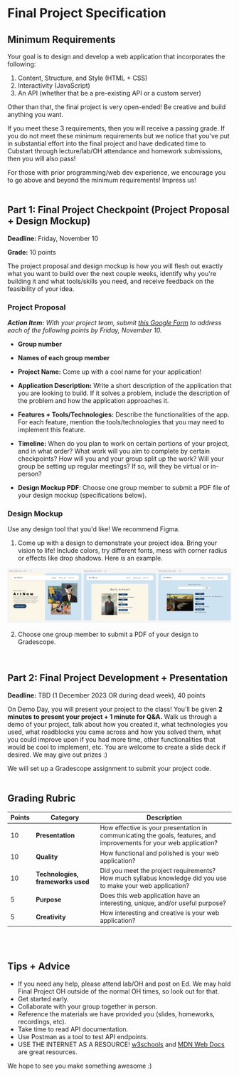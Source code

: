 # Final Project Specification

## Minimum Requirements
Your goal is to design and develop a web application that incorporates the following:

1. Content, Structure, and Style (HTML + CSS)
2. Interactivity (JavaScript)
3. An API (whether that be a pre-existing API or a custom server)

Other than that, the final project is very open-ended! Be creative and build anything you want.

If you meet these 3 requirements, then you will receive a passing grade. If you do not meet these minimum requirements but we notice that you've put in substantial effort into the final project and have dedicated time to Cubstart through lecture/lab/OH attendance and homework submissions, then you will also pass!

For those with prior programming/web dev experience, we encourage you to go above and beyond the minimum requirements! Impress us!
<br></br>

## Part 1: Final Project Checkpoint (Project Proposal + Design Mockup)
**Deadline:** Friday, November 10

**Grade:** 10 points

The project proposal and design mockup is how you will flesh out exactly what you want to build over the next couple weeks, identify why you're building it and what tools/skills you need, and receive feedback on the feasibility of your idea.

### Project Proposal
_<b>Action Item:</b> With your project team, submit [this Google Form](https://forms.gle/BjVdnTa2j91xUDWL7) to address each of the following points by Friday, November 10._
- **Group number**

- **Names of each group member**

- **Project Name:** Come up with a cool name for your application!

- **Application Description:** Write a short description of the application that you are looking to build. If it solves a problem, include the description of the problem and how the application approaches it.

- **Features + Tools/Technologies:** Describe the functionalities of the app. For each feature, mention the tools/technologies that you may need to implement this feature.

- **Timeline:** When do you plan to work on certain portions of your project, and in what order? What work will you aim to complete by certain checkpoints? How will you and your group split up the work? Will your group be setting up regular meetings? If so, will they be virtual or in-person?

- **Design Mockup PDF**: Choose one group member to submit a PDF file of your design mockup (specifications below).


### Design Mockup

Use any design tool that you'd like! We recommend Figma.

1. Come up with a design to demonstrate your project idea. Bring your vision to life! Include colors, try different fonts, mess with corner radius or effects like drop shadows. Here is an example.
<img src="/assets/mockup.png"/>

2. Choose one group member to submit a PDF of your design to Gradescope.

<br>

## Part 2: Final Project Development + Presentation
<b>Deadline:</b> TBD (1 December 2023 OR during dead week), 40 points

On Demo Day, you will present your project to the class! You'll be given **2 minutes to present your project + 1 minute for Q&A.** Walk us through a demo of your project, talk about how you created it, what technologies you used, what roadblocks you came across and how you solved them, what you could improve upon if you had more time, other functionalities that would be cool to implement, etc. You are welcome to create a slide deck if desired. We may give out prizes :)

We will set up a Gradescope assignment to submit your project code.
<br></br>
## Grading Rubric
| Points | Category                         | Description                                                                                                                                                  |
|--------|----------------------------------|--------------------------------------------------------------------------------------------------------------------------------------------------------------|
| 10     | **Presentation**                 | How effective is your presentation in communicating the goals, features, and improvements for your web application?                                      |
| 10     | **Quality**                      | How functional and polished is your web application?                      |
| 10      | **Technologies, frameworks used**| Did you meet the project requirements? How much syllabus knowledge did you use to make your web application? |
| 5      | **Purpose**                      | Does this web application have an interesting, unique, and/or useful purpose?                                                                            |
| 5      | **Creativity**                   | How interesting and creative is your web application?                                                                                                    |
<br></br>
## Tips + Advice
- If you need any help, please attend lab/OH and post on Ed. We may hold Final Project OH outside of the normal OH times, so look out for that.
- Get started early.
- Collaborate with your group together in person.
- Reference the materials we have provided you (slides, homeworks, recordings, etc).
- Take time to read API documentation.
- Use Postman as a tool to test API endpoints.
- USE THE INTERNET AS A RESOURCE! [w3schools](https://www.w3schools.com/) and [MDN Web Docs](https://developer.mozilla.org/en-US/) are great resources.

We hope to see you make something awesome :)